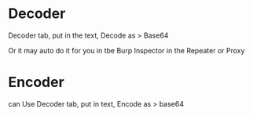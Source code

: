 # Decoder
Decoder tab, put in the text, Decode as > Base64

Or it may auto do it for you in tbe Burp Inspector in the Repeater or Proxy 

# Encoder
can Use Decoder tab, put in text, Encode as > base64 